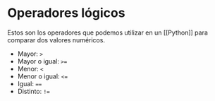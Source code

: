# Operadores lógicos

Estos son los operadores que podemos utilizar en un [[Python]] para comparar dos valores numéricos.

- Mayor: `>`
- Mayor o igual: `>=`
- Menor: `<`
- Menor o igual: `<=`
- Igual: `==`
- Distinto: `!=`
